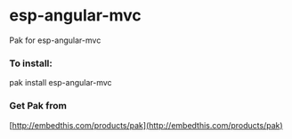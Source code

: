 esp-angular-mvc
===

Pak for esp-angular-mvc

### To install:

pak install esp-angular-mvc

### Get Pak from

[http://embedthis.com/products/pak](http://embedthis.com/products/pak)
